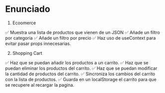 # Enunciado

1. Ecoomerce

✅ Muestra una lista de productos que vienen de un JSON
✅ Añade un filtro por categoria
✅ Añade un filtro por precio
✅ Haz uso de useContext para evitar pasar props innecesarias.

2. Shopping Cart

✅ Haz que se puedan añadir los productos a un carrito.
✅ Haz que se puedan eliminar los productos del carrito.
✅ Haz que se puedan modificar la cantidad de productos del carrito.
✅ Sincroniza los cambios del carrito con la lista de productos.
✅ Guarda en un localStorage el carrito para que se recupere al recargar la pagina.